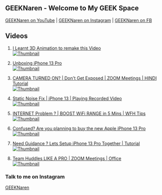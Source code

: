 ## GEEKNaren - Welcome to My GEEK Space

[GEEKNaren on YouTube](https://www.youtube.com/channel/UC9b5HjeayKls3UqSjTGRYMQ) | [GEEKNaren on Instagram](https://www.instagram.com/geeknaren) | [GEEKNaren on FB](https://www.facebook.com/geeknaren)

## Videos

1. [I Learnt 3D Animation to remake this Video](https://youtu.be/HOrMFuHGs5M)<br/>
[![Thumbnail](https://i9.ytimg.com/vi/HOrMFuHGs5M/mq1.jpg?sqp=CMivrI8G&rs=AOn4CLB5mUdISoQ64KkRJvv_kpGB7-Ziaw)](https://youtu.be/HOrMFuHGs5M)

2. [Unboxing iPhone 13 Pro](https://youtu.be/mqQ4xzKmULU)<br/>
[![Thumbnail](https://i9.ytimg.com/vi/mqQ4xzKmULU/mqdefault.jpg?v=61b63c69&sqp=CMivrI8G&rs=AOn4CLBDnbhhU5gDZsYIfKmSsIMa7Fv5jw)](https://youtu.be/mqQ4xzKmULU)

3. [CAMERA TURNED ON? | Don't Get Exposed | ZOOM Meetings | HINDI Tutorial](https://youtu.be/dH2KzFxuD_M)<br/>
[![Thumbnail](https://i9.ytimg.com/vi/dH2KzFxuD_M/mqdefault.jpg?v=61c861ab&sqp=CMivrI8G&rs=AOn4CLBoJBm33SpyZp7PGtXE5yhbP2NcoA)](https://youtu.be/dH2KzFxuD_M)

4. [Static Noise Fix | iPhone 13 | Playing Recorded Video](https://youtu.be/QgxViasTjqs)<br/>
[![Thumbnail](https://i9.ytimg.com/vi/QgxViasTjqs/mqdefault.jpg?v=61b63bdb&sqp=CPSxrI8G&rs=AOn4CLDmIGR5-k4iEzzQqRjaOVyLXjzhEA)](https://youtu.be/QgxViasTjqs)

5. [INTERNET Problem ? | BOOST WiFi RANGE in 5 Mins | WFH Tips](https://youtu.be/Pp8jHMgaUPU)<br/>
[![Thumbnail](https://i9.ytimg.com/vi_webp/Pp8jHMgaUPU/mqdefault.webp?v=61b6430a&sqp=CPSxrI8G&rs=AOn4CLDXAqN7yuxuhpJ49iymCaggsH5eUA)](https://youtu.be/Pp8jHMgaUPU)

6. [Confused? Are you planning to buy the new Apple iPhone 13 Pro](https://youtu.be/Mx4ZBJLvSrg)<br/>
[![Thumbnail](https://i9.ytimg.com/vi_webp/Mx4ZBJLvSrg/mqdefault.webp?v=61b6387b&sqp=CPSxrI8G&rs=AOn4CLBaLTyzE8iYCypFQcyu0Jrx7c5rxA)](https://youtu.be/Mx4ZBJLvSrg)

7. [Need Guidance ? Lets Setup iPhone 13 Pro Together | Tutorial](https://youtu.be/HK_n4K_Nudo)<br/>
[![Thumbnail](https://i9.ytimg.com/vi/HK_n4K_Nudo/mqdefault.jpg?v=61b63b66&sqp=CKC0rI8G&rs=AOn4CLBnDDTeM31wD6IjnMakDACRufcMaQ)](https://youtu.be/HK_n4K_Nudo)

8. [Team Huddles LIKE A PRO | ZOOM Meetings | Office](https://youtu.be/WEUtGnARSEA)<br/>
[![Thumbnail](https://i9.ytimg.com/vi/WEUtGnARSEA/mqdefault.jpg?v=61c8626c&sqp=CNC9rI8G&rs=AOn4CLDISp-jryR441btiISus0zEfk9JnQ)](https://youtu.be/WEUtGnARSEA)


### Talk to me on Instagram
[GEEKNaren](instagram.com/geeknaren)
